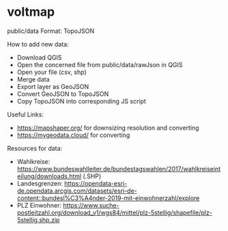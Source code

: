 # voltmap

public/data Format: TopoJSON

How to add new data:
- Download QGIS
- Open the concerned file from public/data/rawJson in QGIS
- Open your file (csv, shp)
- Merge data
- Export layer as GeoJSON
- Convert GeoJSON to TopoJSON
- Copy TopoJSON into corresponding JS script

Useful Links:
- https://mapshaper.org/ for downsizing resolution and converting
- https://mygeodata.cloud/ for converting

Resources for data: 
- Wahlkreise:    https://www.bundeswahlleiter.de/bundestagswahlen/2017/wahlkreiseinteilung/downloads.html (.SHP)
- Landesgrenzen: https://opendata-esri-de.opendata.arcgis.com/datasets/esri-de-content::bundesl%C3%A4nder-2019-mit-einwohnerzahl/explore
- PLZ Einwohner: https://www.suche-postleitzahl.org/download_v1/wgs84/mittel/plz-5stellig/shapefile/plz-5stellig.shp.zip
